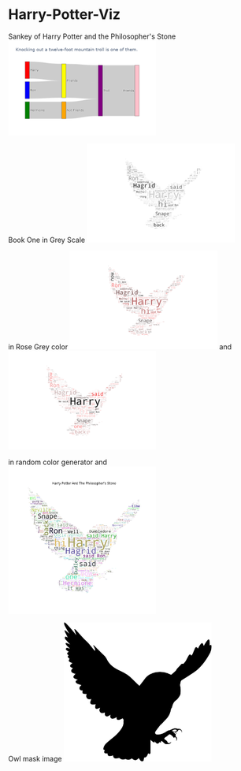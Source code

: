 # Harry-Potter-Viz


Sankey of Harry Potter and the Philosopher's Stone
<img src="https://github.com/heatherjcohen/Harry-Potter-Viz/blob/master/HPtroll.png" width="300">

Book One in Grey Scale
<img src="https://github.com/heatherjcohen/Harry-Potter-Viz/blob/master/viz2649.png" width ="300">

in Rose Grey color
<img src="https://github.com/heatherjcohen/Harry-Potter-Viz/blob/master/viz2750.png" width="300">
and
<img src="https://github.com/heatherjcohen/Harry-Potter-Viz/blob/master/viz4750.png" width="300">

in random color generator and 
<img src="https://github.com/heatherjcohen/Harry-Potter-Viz/blob/master/viz4513.png" width="300">



Owl mask image
<img src="https://github.com/heatherjcohen/Harry-Potter-Viz/blob/master/slack-imgs%20edit.jpg" width="300">

